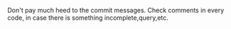 Don't pay much heed to the commit messages.
Check comments in every code, in case there is something incomplete,query,etc.
